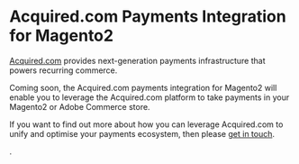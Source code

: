 # Acquired.com Payments Integration for Magento2

[Acquired.com](https://acquired.com) provides next-generation payments infrastructure that powers recurring commerce.

Coming soon, the Acquired.com payments integration for Magento2 will enable you to leverage the Acquired.com platform to take payments in your Magento2 or Adobe Commerce store.

If you want to find out more about how you can leverage Acquired.com to unify and optimise your payments ecosystem, then please [get in touch](https://acquired.com/contact/).

.